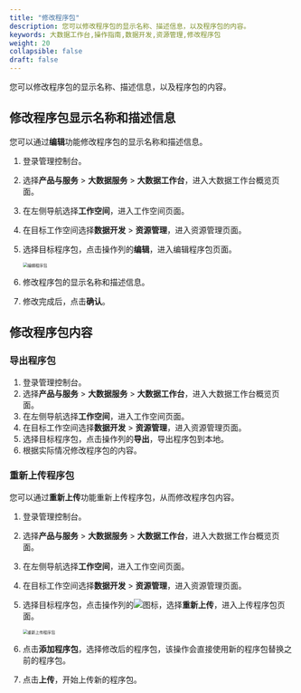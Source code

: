 ```yaml
---
title: "修改程序包"
description: 您可以修改程序包的显示名称、描述信息，以及程序包的内容。
keywords: 大数据工作台,操作指南,数据开发,资源管理,修改程序包
weight: 20
collapsible: false
draft: false
---
```


您可以修改程序包的显示名称、描述信息，以及程序包的内容。

## 修改程序包显示名称和描述信息

您可以通过**编辑**功能修改程序包的显示名称和描述信息。

1. 登录管理控制台。
2. 选择**产品与服务** > **大数据服务** > **大数据工作台**，进入大数据工作台概览页面。
3. 在左侧导航选择**工作空间**，进入工作空间页面。
4. 在目标工作空间选择**数据开发** > **资源管理**，进入资源管理页面。
5. 选择目标程序包，点击操作列的**编辑**，进入编辑程序包页面。

   <img src="/bigdata/dataomnis/_images/edit_procedure.png" alt="编辑程序包" style="zoom:50%;" />

6. 修改程序包的显示名称和描述信息。
7. 修改完成后，点击**确认**。

## 修改程序包内容

### 导出程序包
1. 登录管理控制台。
2. 选择**产品与服务** > **大数据服务** > **大数据工作台**，进入大数据工作台概览页面。
3. 在左侧导航选择**工作空间**，进入工作空间页面。
4. 在目标工作空间选择**数据开发** > **资源管理**，进入资源管理页面。
5. 选择目标程序包，点击操作列的**导出**，导出程序包到本地。
6. 根据实际情况修改程序包的内容。

### 重新上传程序包

您可以通过**重新上传**功能重新上传程序包，从而修改程序包内容。

1. 登录管理控制台。
2. 选择**产品与服务** > **大数据服务** > **大数据工作台**，进入大数据工作台概览页面。
3. 在左侧导航选择**工作空间**，进入工作空间页面。
4. 在目标工作空间选择**数据开发** > **资源管理**，进入资源管理页面。
5. 选择目标程序包，点击操作列的![](/bigdata/dataomnis/_images/icon_more_cluster.png)图标，选择**重新上传**，进入上传程序包页面。

   <img src="/bigdata/dataomnis/_images/reload_procedure.png" alt="重新上传程序包" style="zoom:50%;" />

6. 点击**添加程序包**，选择修改后的程序包，该操作会直接使用新的程序包替换之前的程序包。
7. 点击**上传**，开始上传新的程序包。

